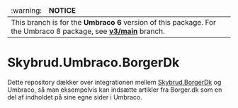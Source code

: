 <table>
  <thead>
    <tr>
      <td align="left">
        :warning:
      </td>
      <td align="left" width="100%">
          <strong>NOTICE</strong>
      </td>
    </tr>
  </thead>
  <tbody>
    <tr>
      <td colspan="2">
          This branch is for the <strong>Umbraco 6</strong> version of this package. For the Umbraco 8 package, see <a href="https://github.com/skybrud/Skybrud.Umbraco.BorgerDk/tree/v3/main"><strong>v3/main</strong></a> branch.
      </td>
    </tr>
  </tbody>
</table>

Skybrud.Umbraco.BorgerDk
========================

Dette repository dækker over integrationen mellem [Skybrud.BorgerDk](https://github.com/skybrud/Skybrud.BorgerDk)
og Umbraco, så man eksempelvis kan indsætte artikler fra Borger.dk som en del af indholdet på sine egne sider i Umbraco.

